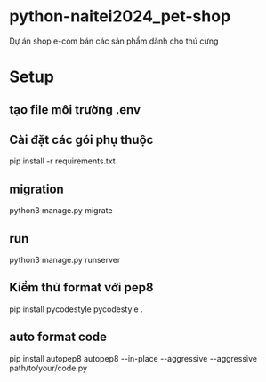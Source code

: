 # python-naitei2024_pet-shop
Dự án shop e-com bán các sản phẩm dành cho thú cưng

# Setup
## tạo file môi trường .env
## Cài đặt các gói phụ thuộc
pip install -r requirements.txt
## migration
python3 manage.py migrate
## run
python3 manage.py runserver

## Kiểm thử format với pep8
pip install pycodestyle
pycodestyle .

## auto format code
pip install autopep8
autopep8 --in-place --aggressive --aggressive path/to/your/code.py
